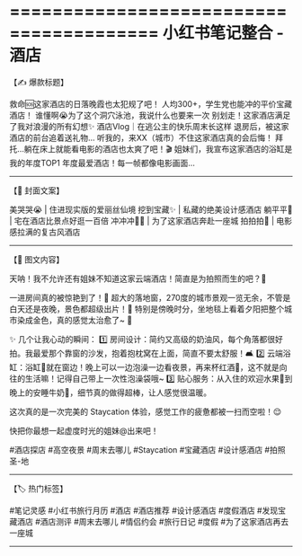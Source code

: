 ========================================
    小红书笔记整合 - 酒店
========================================

【✍️ 爆款标题】

救命🆘这家酒店的日落晚霞也太犯规了吧！
人均300+，学生党也能冲的平价宝藏酒店！
谁懂啊😭为了这个洞穴泳池，我说什么也要来一次
别划走！这家酒店满足了我对浪漫的所有幻想✨
酒店Vlog｜在逃公主的快乐周末长这样
退房后，被这家酒店的前台追着送礼物…
听我的，来XX（城市）不住这家酒店真的会后悔！
拜托…躺在床上就能看电影的酒店也太爽了吧！🎬
姐妹们，我宣布这家酒店的浴缸是我的年度TOP1
年度最爱酒店！每一帧都像电影画面…

---

【🎨 封面文案】

美哭哭😭 | 住进现实版的爱丽丝仙境
挖到宝藏✨ | 私藏的绝美设计感酒店
躺平平🤤 | 宅在酒店比景点好逛一百倍
冲冲冲🏃‍♀️ | 为了这家酒店奔赴一座城
拍拍拍📸 | 电影感拉满的复古风酒店

---

【📝 图文内容】

天呐！我不允许还有姐妹不知道这家云端酒店！简直是为拍照而生的吧？📸

一进房间真的被惊艳到了！🥹 超大的落地窗，270度的城市景观一览无余，不管是白天还是夜晚，景色都超级出片！🌇 特别是傍晚时分，坐地毯上看着夕阳把整个城市染成金色，真的感觉太治愈了~ 💖

✨ 几个让我心动的瞬间：
1️⃣ 房间设计：简约又高级的奶油风，每个角落都很好拍。我最爱那个靠窗的沙发，抱着抱枕窝在上面，简直不要太舒服！🛋️
2️⃣ 云端浴缸：浴缸🛁就在窗边！晚上可以一边泡澡一边看夜景，再来杯红酒🍷，这不就是向往的生活嘛！记得自己带上一次性泡澡袋哦~
3️⃣ 贴心服务：从入住的欢迎水果🥭到晚上的安睡牛奶🥛，细节真的做得超棒，让人感觉很温暖。

这次真的是一次完美的 Staycation 体验，感觉工作的疲惫都被一扫而空啦！😌

快把你最想一起虚度时光的姐妹@出来吧！

#酒店探店 #高空夜景 #周末去哪儿 #Staycation #宝藏酒店 #设计感酒店 #拍照圣-地

---

【🏷️ 热门标签】

#笔记灵感 #小红书旅行月历 #酒店 #酒店推荐 #设计感酒店 #度假酒店 #发现宝藏酒店 #酒店测评 #周末去哪儿 #情侣约会 #旅行日记 #度假 #为了这家酒店再去一座城

---

